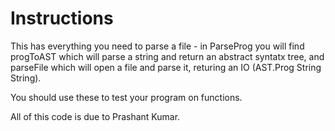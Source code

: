 # Instructions

This has everything you need to parse a file - in ParseProg you will find progToAST which will parse a string and return an abstract syntatx tree, and parseFile which will open a file and parse it, returing an IO (AST.Prog String String).

You should use these to test your program on functions.

All of this code is due to Prashant Kumar.
